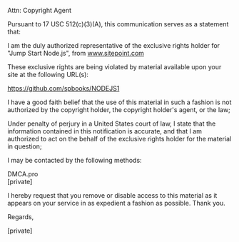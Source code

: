 Attn: Copyright Agent

Pursuant to 17 USC 512(c)(3)(A), this communication serves as a statement that:

I am the duly authorized representative of the exclusive rights holder for "Jump Start Node.js", from www.sitepoint.com

These exclusive rights are being violated by material available upon your site at the following URL(s): 

https://github.com/spbooks/NODEJS1

I have a good faith belief that the use of this material in such a fashion is not authorized by the copyright holder, the copyright holder's agent, or the law;

Under penalty of perjury in a United States court of law, I state that the information contained in this notification is accurate, and that I am authorized to act on the behalf of the exclusive rights holder for the material in question;

I may be contacted by the following methods: 

DMCA.pro  
[private]

I hereby request that you remove or disable access to this material as it appears on your service in as expedient a fashion as possible. Thank you.

Regards,

[private]